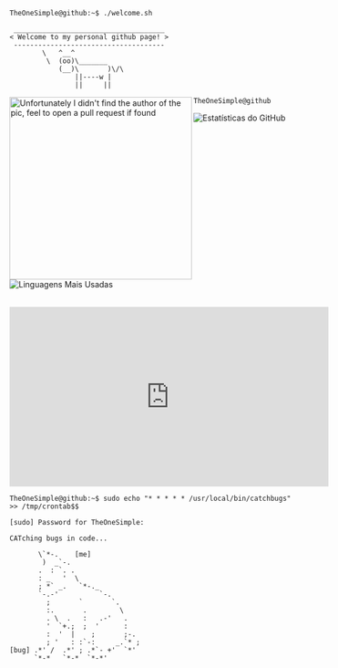 ```console
TheOneSimple@github:~$ ./welcome.sh
```

```
 _____________________________________
< Welcome to my personal github page! >
 ------------------------------------- 
        \   ^__^
         \  (oo)\_______
            (__)\       )\/\
                ||----w |
                ||     ||
```

<img align="left" src="https://i.pinimg.com/474x/80/d7/58/80d7586c842b53f343f00991178110a7.jpg" alt="Unfortunately I didn't find the author of the pic, feel to open a pull request if found" width="320" /> 

```
TheOneSimple@github
```
![Estatísticas do GitHub](https://github-readme-stats.vercel.app/api?username=TheOneSimple&show_icons=true&theme=radical)

![Linguagens Mais Usadas](https://github-readme-stats.vercel.app/api/top-langs/?username=TheOneSimple&layout=compact&theme=radical)

<p align="left">
  &nbsp; &nbsp; &nbsp; &nbsp; &nbsp;
  <iframe width="560" height="315" src="https://www.youtube.com/embed/yhEbMZxiBhI" frameborder="0" allow="accelerometer; autoplay; encrypted-media; gyroscope; picture-in-picture" allowfullscreen></iframe>
</p>

```console
TheOneSimple@github:~$ sudo echo "* * * * * /usr/local/bin/catchbugs" >> /tmp/crontab$$
```

```
[sudo] Password for TheOneSimple:

CATching bugs in code...
                              
       \`*-.    [me]              
        )  _`-.                 
       .  : `. .                
       : _   '  \               
       ; *` _.   `*-._          
       `-.-'          `-.       
         ;       `       `.     
         :.       .        \    
         . \  .   :   .-'   .   
         '  `+.;  ;  '      :   
         :  '  |    ;       ;-. 
         ; '   : :`-:     _.`* ;
[bug] .*' /  .*' ; .*`- +'  `*' 
      `*-*   `*-*  `*-*'
```
